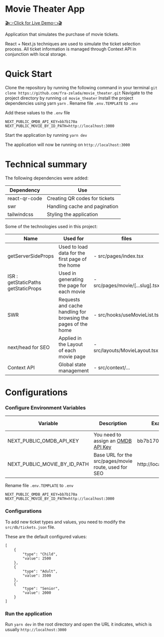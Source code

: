 # Movie Theater App

[🎬👉Click for Live Demo👈🎬](https://movie-theater-delta.vercel.app/)

Application that simulates the purchase of movie tickets.

React + Next.js techniques are used to simulate the ticket selection process. All ticket information is managed through Context API in conjunction with local storage.

# Quick Start

Clone the repository by running the following command in your terminal ``` git clone https://github.com/fra-zelada/movie_theater.git ``` Navigate to the project directory by running ``` cd movie_theater ``` Install the project dependencies using yarn ```yarn``` . Rename file ```.env.TEMPLATE``` to ```.env```

Add these values to the ```.env``` file

```
NEXT_PUBLIC_OMDB_API_KEY=bb7b170a
NEXT_PUBLIC_MOVIE_BY_ID_PATH=http://localhost:3000
```

Start the application by running ```yarn dev```

The application will now be running on ```http://localhost:3000```

# Technical summary

The following dependencies were added:

| Dependency     | Use                               |
|--|--|
| react-qr-code  | Creating QR codes for tickets     |
| swr            | Handling cache and pagination    |
| tailwindcss    | Styling the application           |

Some of the technologies used in this project:

| Name | Used for | files |
|--|--|--|
| getServerSideProps | Used to load data for the first page of the home | - src/pages/index.tsx |
| ISR : <br> getStaticPaths <br> getStaticProps  | Used in generating the page for each movie | - src/pages/movie/[...slug].tsx |
| SWR  | Requests and cache handling for browsing the pages of the home | - src/hooks/useMovieList.ts |
| next/head for SEO  | Applied in the Layout of each movie page | - src/layouts/MovieLayout.tsx |
| Context API  | Global state management | - src/context/... |

# Configurations

### Configure Environment Variables

| Variable     | Description                               | Example | Optional ? |
|--|--|--|--|
| NEXT_PUBLIC_OMDB_API_KEY  | You need to assign an [OMDB API Key](https://www.omdbapi.com/)     | bb7b170a | Required |
| NEXT_PUBLIC_MOVIE_BY_ID_PATH            | Base URL for the src/pages/movie route, used for SEO   | http://localhost:3000 | Optional |


Rename file ```.env.TEMPLATE``` to ```.env``` 

```
NEXT_PUBLIC_OMDB_API_KEY=bb7b170a
NEXT_PUBLIC_MOVIE_BY_ID_PATH=http://localhost:3000
```
### Configurations

To add new ticket types and values, you need to modify the ```src/db/tickets.json``` file.

These are the default configured values:
```
[
    {
        "type": "Child",
        "value": 2500
    },
    {
        "type": "Adult",
        "value": 3500
    },
    {
        "type": "Senior",
        "value": 2000
    }
]
```

### Run the application

Run ```yarn dev``` in the root directory and open the URL it indicates, which is usually ```http://localhost:3000```



